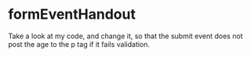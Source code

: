 # formEventHandout

Take a look at my code, and change it, so that the submit event does not post the age to the p tag if it fails validation.
